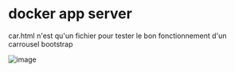 # docker app server

car.html n'est qu'un fichier pour tester le bon fonctionnement d'un carrousel bootstrap

![image](https://github.com/Open-Building-Management/app_server/assets/24553739/5ec11fa5-399c-4ef7-ab03-94eecf2db3ba)


